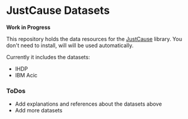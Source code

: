 # JustCause Datasets

**Work in Progress**

This repository holds the data resources for the [JustCause] library. You don't need to install, will will be used
automatically.

Currently it includes the datasets:

* IHDP 
* IBM Acic


### ToDos

* Add explanations and references about the datasets above
* Add more datasets


[JustCause]: https://github.com/inovex/justcause